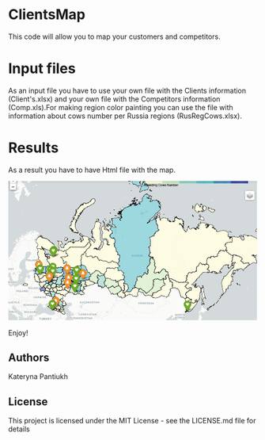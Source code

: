 # ClientsMap
This code will allow you to map your customers and competitors.

# Input files
As an input file you have to use your own file with the Clients information (Client's.xlsx) and your own file with the Competitors information (Comp.xls).For making region color painting you can use the file with information about cows number per Russia regions (RusRegCows.xlsx). 

# Results
As a result you have to have Html file with the map.

![This is Screen of Code results html page](./results/ResultsScreen.png)

Enjoy!

## Authors

Kateryna Pantiukh

## License

This project is licensed under the MIT License - see the LICENSE.md file for details
